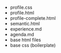 - profile.css
- profile.html
- profile-complete.html
- semantic.html
- experience.md
- agenda.md
- base html files
- base css (boilerplate)